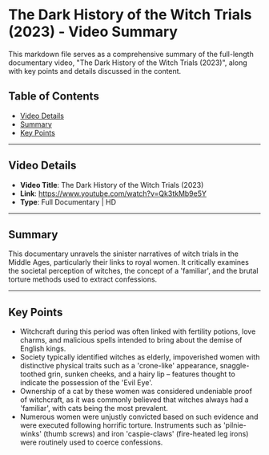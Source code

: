 # The Dark History of the Witch Trials (2023) - Video Summary

This markdown file serves as a comprehensive summary of the full-length documentary video, "The Dark History of the Witch Trials (2023)", along with key points and details discussed in the content.

## Table of Contents

- [Video Details](#video-details)
- [Summary](#summary)
- [Key Points](#key-points)

---

## Video Details

- **Video Title**: The Dark History of the Witch Trials (2023)
- **Link**: https://www.youtube.com/watch?v=Qk3tkMb9e5Y
- **Type**: Full Documentary | HD

---

## Summary

This documentary unravels the sinister narratives of witch trials in the Middle Ages, particularly their links to royal women. It critically examines the societal perception of witches, the concept of a 'familiar', and the brutal torture methods used to extract confessions.

---

## Key Points

- Witchcraft during this period was often linked with fertility potions, love charms, and malicious spells intended to bring about the demise of English kings.
- Society typically identified witches as elderly, impoverished women with distinctive physical traits such as a 'crone-like' appearance, snaggle-toothed grin, sunken cheeks, and a hairy lip – features thought to indicate the possession of the 'Evil Eye'.
- Ownership of a cat by these women was considered undeniable proof of witchcraft, as it was commonly believed that witches always had a 'familiar', with cats being the most prevalent.
- Numerous women were unjustly convicted based on such evidence and were executed following horrific torture. Instruments such as 'pilnie-winks' (thumb screws) and iron 'caspie-claws' (fire-heated leg irons) were routinely used to coerce confessions.